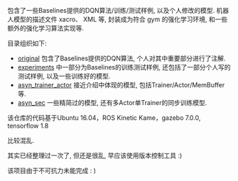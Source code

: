 
包含了一些Baselines提供的DQN算法/训练/测试样例, 以及个人修改的模型. 机器人模型的描述文件 xacro、 XML 等, 封装成为符合 gym 的强化学习环境, 和一些额外的强化学习算法实现等.


目录组织如下:
- [original](./original) 包含了Baselines提供的DQN算法, 个人对其中重要部分进行了注解.
- [experiments](./experiments) 中一部分为Baselines的训练测试样例, 还包括了一部分个人写的测试样例, 以及一些训练好的模型.
- [asyn_trainer_actor](./asyn_trainer_actor) 接近介绍中体现的模型, 包括Trainer/Actor/MemBuffer等.
- [asyn_sec](./asyn_sec) 一些精简过的模型, 还有多Actor单Trainer的同步训练模型.

该仓库的代码基于Ubuntu 16.04，ROS Kinetic Kame，gazebo 7.0.0, tensorflow 1.8


比较混乱.

其实已经整理过一次了, 但还是很乱, 早应该使用版本控制工具 :)

该项目由于不可抗力未能完成 : )
